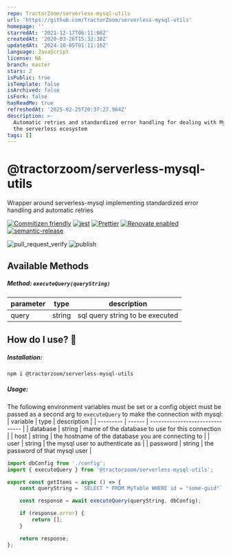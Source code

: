 ```yaml
---
repo: TractorZoom/serverless-mysql-utils
url: 'https://github.com/TractorZoom/serverless-mysql-utils'
homepage: ''
starredAt: '2021-12-17T06:11:08Z'
createdAt: '2020-03-26T15:32:38Z'
updatedAt: '2024-10-05T01:11:16Z'
language: JavaScript
license: NA
branch: master
stars: 2
isPublic: true
isTemplate: false
isArchived: false
isFork: false
hasReadMe: true
refreshedAt: '2025-02-25T20:37:27.964Z'
description: >-
  Automatic retries and standardized error handling for dealing with MySQL in
  the serverless ecosystem
tags: []
---
```


# @tractorzoom/serverless-mysql-utils

Wrapper around serverless-mysql implementing standardized error handling and automatic retries

[![Commitizen friendly](https://img.shields.io/badge/commitizen-friendly-brightgreen.svg)](http://commitizen.github.io/cz-cli/) [![jest](https://jestjs.io/img/jest-badge.svg)](https://github.com/facebook/jest) [![Prettier](https://img.shields.io/badge/code_style-prettier-ff69b4.svg?style=flat-square)](https://github.com/prettier/prettier) [![Renovate enabled](https://img.shields.io/badge/renovate-enabled-brightgreen.svg)](https://renovatebot.com/) [![semantic-release](https://img.shields.io/badge/%20%20%F0%9F%93%A6%F0%9F%9A%80-semantic--release-e10079.svg)](https://github.com/semantic-release/semantic-release)

![pull_request_verify](https://github.com/TractorZoom/serverless-mysql-utils/workflows/pull_request_verify/badge.svg) ![publish](https://github.com/TractorZoom/serverless-mysql-utils/workflows/publish/badge.svg)

## Available Methods

##### Method: `executeQuery(queryString)`

| parameter | type   | description                     |
| --------- | ------ | ------------------------------- |
| query     | string | sql query string to be executed |

## How do I use? :thinking:

##### Installation:

```bash
npm i @tractorzoom/serverless-mysql-utils
```

##### Usage:

The following environment variables must be set or a config object must be passed as a second arg to `executeQuery` to make the connection with mysql:
| variable | type | description |
| --------- | ------ | ------------------------------- |
| database | string | mame of the database to use for this connection |
| host | string | the hostname of the database you are connecting to |
| user | string | the mysql user to authenticate as |
| password | string | the password of that mysql user |

```js
import dbConfig from './config';
import { executeQuery } from '@tractorzoom/serverless-mysql-utils';

export const getItems = async () => {
    const queryString = `SELECT * FROM MyTable WHERE id = "some-guid"`;

    const response = await executeQuery(queryString, dbConfig);

    if (response.error) {
        return [];
    }

    return response;
};
```
